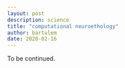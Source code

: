 ```yaml
---
layout: post
description: science
title: "computational neuroethology"
author: bartulem
date: 2020-02-16
---
```


To be continued.
